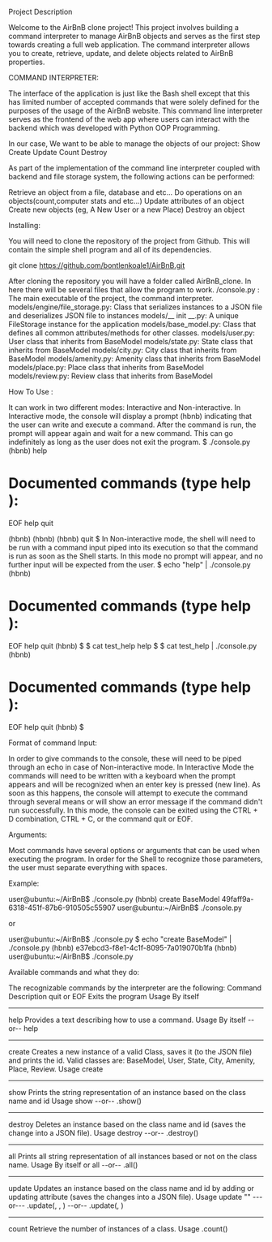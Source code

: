 Project Description

Welcome to the AirBnB clone project! This project involves building a command interpreter to manage AirBnB objects and serves as the first step towards creating a full web application. The command interpreter allows you to create, retrieve, update, and delete objects related to AirBnB properties. 

COMMAND INTERPRETER: 

The interface of the application is just like the Bash shell except that this has limited number of accepted commands that were solely defined for the purposes of the usage of the AirBnB website.
This command line interpreter serves as the frontend of the web app where users can  interact with the backend which was developed with Python OOP Programming.
 
In our case, We want to be able to manage the objects of our project:
Show
Create
Update
Count
Destroy


As part of the implementation of the command line interpreter coupled with backend and file storage system, the following actions can be performed:

Retrieve an object from a file, database and etc...
Do operations on an objects(count,computer stats and etc...)
Update attributes of an object
Create new objects (eg, A New User or a new Place)
Destroy an object

Installing:

You will need to clone the repository of the project from Github. This will contain the simple shell program and all of its dependencies.

git clone https://github.com/bontlenkoale1/AirBnB.git

After cloning the repository you will have a folder called AirBnB_clone. In here there will be several files that allow the program to work.
/console.py : The main executable of the project, the command interpreter.
models/engine/file_storage.py: Class that serializes instances to a JSON file and deserializes JSON file to instances
models/__ init __.py: A unique FileStorage instance for the application
models/base_model.py: Class that defines all common attributes/methods for other classes.
models/user.py: User class that inherits from BaseModel
models/state.py: State class that inherits from BaseModel
models/city.py: City class that inherits from BaseModel
models/amenity.py: Amenity class that inherits from BaseModel
models/place.py: Place class that inherits from BaseModel
models/review.py: Review class that inherits from BaseModel

How To Use :

It can work in two different modes:
Interactive and Non-interactive.
In Interactive mode, the console will display a prompt (hbnb) indicating that the user can write and execute a command. After the command is run, the prompt will appear again and wait for a new command. This can go indefinitely as long as the user does not exit the program.
$ ./console.py
(hbnb) help

Documented commands (type help <topic>):
========================================
EOF  help  quit

(hbnb) 
(hbnb) 
(hbnb) quit
$
In Non-interactive mode, the shell will need to be run with a command input piped into its execution so that the command is run as soon as the Shell starts. In this mode no prompt will appear, and no further input will be expected from the user.
$ echo "help" | ./console.py
(hbnb)

Documented commands (type help <topic>):
========================================
EOF  help  quit
(hbnb) 
$
$ cat test_help
help
$
$ cat test_help | ./console.py
(hbnb)

Documented commands (type help <topic>):
========================================
EOF  help  quit
(hbnb) 
$


Format of command Input:

In order to give commands to the console, these will need to be piped through an echo in case of Non-interactive mode.
In Interactive Mode the commands will need to be written with a keyboard when the prompt appears and will be recognized when an enter key is pressed (new line). As soon as this happens, the console will attempt to execute the command through several means or will show an error message if the command didn't run successfully. In this mode, the console can be exited using the CTRL + D combination, CTRL + C, or the command quit or EOF.

Arguments:

Most commands have several options or arguments that can be used when executing the program. In order for the Shell to recognize those parameters, the user must separate everything with spaces.

Example:

user@ubuntu:~/AirBnB$ ./console.py
(hbnb) create BaseModel
49faff9a-6318-451f-87b6-910505c55907
user@ubuntu:~/AirBnB$ ./console.py

or

user@ubuntu:~/AirBnB$ ./console.py $ echo "create BaseModel" | ./console.py
(hbnb)
e37ebcd3-f8e1-4c1f-8095-7a019070b1fa
(hbnb)
user@ubuntu:~/AirBnB$ ./console.py

Available commands and what they do:

The recognizable commands by the interpreter are the following:
Command	Description
quit or EOF	Exits the program
Usage	By itself
-----	-----
help	Provides a text describing how to use a command.
Usage	By itself --or-- help <command>
-----	-----
create	Creates a new instance of a valid Class, saves it (to the JSON file) and prints the id. Valid classes are: BaseModel, User, State, City, Amenity, Place, Review.
Usage	create <class name>
-----	-----
show	Prints the string representation of an instance based on the class name and id
Usage	show <class name> <id> --or-- <class name>.show(<id>)
-----	-----
destroy	Deletes an instance based on the class name and id (saves the change into a JSON file).
Usage	destroy <class name> <id> --or-- .destroy()
-----	-----
all	Prints all string representation of all instances based or not on the class name.
Usage	By itself or all <class name> --or-- <class name>.all()
-----	-----
update	Updates an instance based on the class name and id by adding or updating attribute (saves the changes into a JSON file).
Usage	update <class name> <id> <attribute name> "<attribute value>" ---or--- <class name>.update(<id>, <attribute name>, <attribute value>) --or-- <class name>.update(<id>, <dictionary representation>)
-----	-----
count	Retrieve the number of instances of a class.
Usage	<class name>.count()
